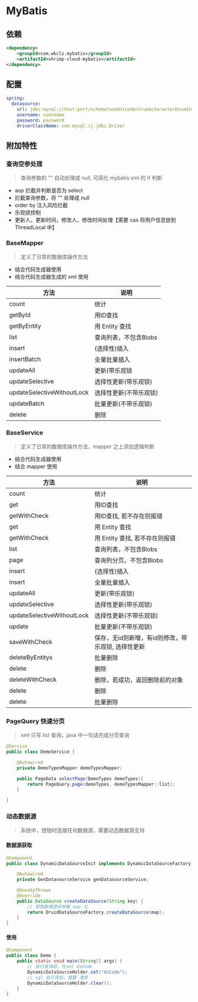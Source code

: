 # MyBatis

## 依赖
```xml
<dependency>
    <groupId>com.wkclz.mybatis</groupId>
    <artifactId>shrimp-cloud-mybatis</artifactId>
</dependency>
```

## 配置
```yaml
spring:
  datasource:
    url: jdbc:mysql://host:port/schema?useUnicode=true&characterEncoding=utf8&useSSL=false&useJDBCCompliantTimezoneShift=true&useLegacyDatetimeCode=false&serverTimezone=Asia/Shanghai
    username: username
    password: password
    driverClassName: com.mysql.cj.jdbc.Driver
```

## 附加特性

### 查询空参处理

> 查询参数的 "" 自动处理成 null, 可简化 mybatis xml 的 if 判断

- aop 拦截并判断是否为 select
- 拦截查询参数，将 "" 处理成 null
- order by 注入风险拦截
- 乐观锁控制
- 更新人，更新时间，修改人，修改时间处理【需要 cas 将用户信息放到 ThreadLocal 中】

### BaseMapper

> 定义了日常的数据库操作方法

- 结合代码生成器使用
- 结合代码生成器生成的 xml 使用

| 方法                         | 说明            |
|----------------------------|---------------|
| count                      | 统计            |
| getById                    | 用ID查找         |
| getByEntity                | 用 Entity 查找   |
| list                       | 查询列表，不包含Blobs |
| insert                     | (选择性)插入       |
| insertBatch                | 全量批量插入        |
| updateAll                  | 更新(带乐观锁       |
| updateSelective            | 选择性更新(带乐观锁)   |
| updateSelectiveWithoutLock | 选择性更新(不带乐观锁)  |
| updateBatch                | 批量更新(不带乐观锁)   |
| delete                     | 删除            |


### BaseService

> 定义了日常的数据库操作方法，mapper 之上添加逻辑判断


- 结合代码生成器使用
- 结合 mapper 使用


| 方法                         | 说明                           |
|----------------------------|------------------------------|
| count                      | 统计                           |
| get                        | 用ID查找                        |
| getWithCheck               | 用ID查找, 若不存在则报错               |
| get                        | 用 Entity 查找                  |
| getWithCheck               | 用 Entity 查找, 若不存在则报错         |
| list                       | 查询列表，不包含Blobs                |
| page                       | 查询列分页，不包含Blobs               |
| insert                     | (选择性)插入                      |
| insert                     | 全量批量插入                       |
| updateAll                  | 更新(带乐观锁)                     |
| updateSelective            | 选择性更新(带乐观锁)                  |
| updateSelectiveWithoutLock | 选择性更新(不带乐观锁)                 |
| update                     | 批量更新(不带乐观锁)                  |
| saveWithCheck              | 保存，无id则新增，有id则修改，带乐观锁, 选择性更新 |
| deleteByEntitys            | 批量删除                         |
| delete                     | 删除                           |
| deleteWithCheck            | 删除，若成功，返回删除前的对象              |
| delete                     | 删除                           |
| delete                     | 批量删除                         |


### PageQuery 快速分页

> xml 只写 list 查询，java 中一句话完成分页查询

```java
@Service
public class DemoService {

    @Autowired
    private DemoTypesMapper demoTypesMapper;

    public PageData selectPage(DemoTypes demoTypes){
        return PageQuery.page(demoTypes, demoTypesMapper::list);
    }

}
```


### 动态数据源

> 系统中，想随时连接任何数据源，需要动态数据源支持

#### 数据源获取
```java
@Component
public class DynamicDataSourceInit implements DynamicDataSourceFactory {

    @Autowired
    private GenDatasourceService genDatasourceService;

    @SneakyThrows
    @Override
    public DataSource createDataSource(String key) {
        // 获取数据源并参数 map 化
        return DruidDataSourceFactory.createDataSource(map);
    }
}
```

#### 使用
```java
@Component
public class Demo {
    public static void main(String[] args) {
        // 执行查询前，先set dsCode
        DynamicDataSourceHolder.set("dsCode");
        // sql 执行完后，需要 清除
        DynamicDataSourceHolder.clear();
    }
}
```

